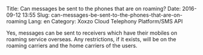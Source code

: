 Title: Can messages be sent to the phones that are on roaming?
Date: 2016-09-12 13:55
Slug: can-messages-be-sent-to-the-phones-that-are-on-roaming
Lang: en
Category: Xoxzo Cloud Telephony Platform/SMS API

Yes, messages can be sent to receivers which have their mobiles on roaming service overseas. Any restrictions, if it exists, will be on the roaming carriers and the home carriers of the users.